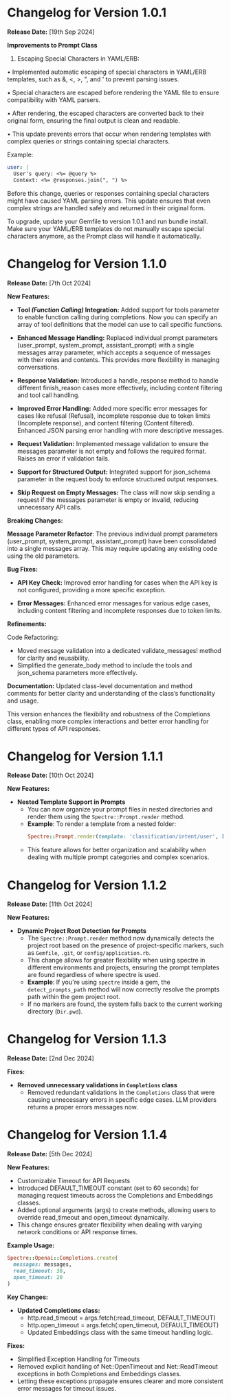# Changelog for Version 1.0.1

**Release Date:** [19th Sep 2024]

**Improvements to Prompt Class**

1.	Escaping Special Characters in YAML/ERB:

•	Implemented automatic escaping of special characters in YAML/ERB templates, such as &, <, >, ", and ' to prevent parsing issues.

•	Special characters are escaped before rendering the YAML file to ensure compatibility with YAML parsers.

•	After rendering, the escaped characters are converted back to their original form, ensuring the final output is clean and readable.

•	This update prevents errors that occur when rendering templates with complex queries or strings containing special characters.

Example:

```yaml
user: |
  User's query: <%= @query %>
  Context: <%= @responses.join(", ") %>
```

Before this change, queries or responses containing special characters might have caused YAML parsing errors. This update ensures that even complex strings are handled safely and returned in their original form.

To upgrade, update your Gemfile to version 1.0.1 and run bundle install. Make sure your YAML/ERB templates do not manually escape special characters anymore, as the Prompt class will handle it automatically.

# Changelog for Version 1.1.0

**Release Date:** [7th Oct 2024]

**New Features:**

* **Tool _(Function Calling)_ Integration:** Added support for tools parameter to enable function calling during completions. Now you can specify an array of tool definitions that the model can use to call specific functions.

* **Enhanced Message Handling:** Replaced individual prompt parameters (user_prompt, system_prompt, assistant_prompt) with a single messages array parameter, which accepts a sequence of messages with their roles and contents. This provides more flexibility in managing conversations.

* **Response Validation:** Introduced a handle_response method to handle different finish_reason cases more effectively, including content filtering and tool call handling.

* **Improved Error Handling:**
Added more specific error messages for cases like refusal (Refusal), incomplete response due to token limits (Incomplete response), and content filtering (Content filtered).
Enhanced JSON parsing error handling with more descriptive messages.

* **Request Validation:** Implemented message validation to ensure the messages parameter is not empty and follows the required format. Raises an error if validation fails.

* **Support for Structured Output:** Integrated support for json_schema parameter in the request body to enforce structured output responses.

* **Skip Request on Empty Messages:** The class will now skip sending a request if the messages parameter is empty or invalid, reducing unnecessary API calls.

**Breaking Changes:**

**Message Parameter Refactor**: The previous individual prompt parameters (user_prompt, system_prompt, assistant_prompt) have been consolidated into a single messages array. This may require updating any existing code using the old parameters.

**Bug Fixes:**

* **API Key Check:** Improved error handling for cases when the API key is not configured, providing a more specific exception.

* **Error Messages:** Enhanced error messages for various edge cases, including content filtering and incomplete responses due to token limits.

**Refinements:**

Code Refactoring:
* Moved message validation into a dedicated validate_messages! method for clarity and reusability.
* Simplified the generate_body method to include the tools and json_schema parameters more effectively.

**Documentation:** Updated class-level documentation and method comments for better clarity and understanding of the class’s functionality and usage.

This version enhances the flexibility and robustness of the Completions class, enabling more complex interactions and better error handling for different types of API responses.

# Changelog for Version 1.1.1

**Release Date:** [10th Oct 2024]

**New Features:**

* **Nested Template Support in Prompts**
  * You can now organize your prompt files in nested directories and render them using the `Spectre::Prompt.render` method.
  * **Example**: To render a template from a nested folder:
    ```ruby
    Spectre::Prompt.render(template: 'classification/intent/user', locals: { query: 'What is AI?' })
    ```
  * This feature allows for better organization and scalability when dealing with multiple prompt categories and complex scenarios.


# Changelog for Version 1.1.2

**Release Date:** [11th Oct 2024]

**New Features:**

* **Dynamic Project Root Detection for Prompts**
  * The `Spectre::Prompt.render` method now dynamically detects the project root based on the presence of project-specific markers, such as `Gemfile`, `.git`, or `config/application.rb`.
  * This change allows for greater flexibility when using spectre in different environments and projects, ensuring the prompt templates are found regardless of where spectre is used.
  *	**Example**: If you're using `spectre` inside a gem, the `detect_prompts_path` method will now correctly resolve the prompts path within the gem project root.
  *	If no markers are found, the system falls back to the current working directory (`Dir.pwd`).


# Changelog for Version 1.1.3

**Release Date:** [2nd Dec 2024]

**Fixes:**

* **Removed unnecessary validations in `Completions` class**
  * Removed redundant validations in the `Completions` class that were causing unnecessary errors in specific edge cases. LLM providers returns a proper errors messages now.


# Changelog for Version 1.1.4

**Release Date:** [5th Dec 2024]

**New Features:**

* Customizable Timeout for API Requests
* Introduced DEFAULT_TIMEOUT constant (set to 60 seconds) for managing request timeouts across the Completions and Embeddings classes.
* Added optional arguments (args) to create methods, allowing users to override read_timeout and open_timeout dynamically.
* This change ensures greater flexibility when dealing with varying network conditions or API response times.

**Example Usage:**

```ruby
Spectre::Openai::Completions.create(
  messages: messages,
  read_timeout: 30,
  open_timeout: 20
)
```

**Key Changes:**

* **Updated Completions class:**
  * http.read_timeout = args.fetch(:read_timeout, DEFAULT_TIMEOUT)
  * http.open_timeout = args.fetch(:open_timeout, DEFAULT_TIMEOUT)
  * Updated Embeddings class with the same timeout handling logic.

**Fixes:**

* Simplified Exception Handling for Timeouts
* Removed explicit handling of Net::OpenTimeout and Net::ReadTimeout exceptions in both Completions and Embeddings classes.
* Letting these exceptions propagate ensures clearer and more consistent error messages for timeout issues.